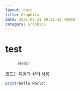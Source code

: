 ```yaml
---
layout: post
title: Graphics
date: 2021-08-31 00:21:43 +0900
category: Graphics
---
```

# test
> Hello!

코드는 다음과 같이 사용
```c#
print(hello world);
```